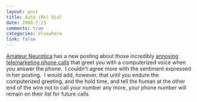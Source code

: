 ```yaml
--- 
layout: post
title: Auto (Re) Dial
date: 2008-7-23
comments: true
categories: elsewhere
link: false
---
```

<a title="Amateur Neurotica" href="http://www.amateurneurotica.com">Amateur Neurotica</a> has a new posting about those incredibly <a title="The Wonders of Technology" href="http://www.amateurneurotica.com/archives/the-wonders-of-technology">annoying telemarketing phone calls</a> that greet you with a computerized voice when you answer the phone.  I couldn't agree more with the sentiment expressed in her posting.  I would add, however, that until you endure the computerized greeting, and the hold time, and tell the human at the other end of the wire not to call your number any more, your phone number will remain on their list for future calls.
